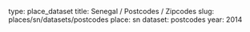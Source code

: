type: place_dataset
title: Senegal / Postcodes / Zipcodes
slug: places/sn/datasets/postcodes
place: sn
dataset: postcodes
year: 2014
